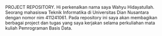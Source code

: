 PROJECT REPOSITORY. Hi perkenalkan nama saya Wahyu Hidayatullah. Seorang mahasiswa Teknik Informatika di Universitas Dian Nusantara dengan nomor nim 411241061. Pada repository ini saya akan membagikan berbagai project dan tugas yang saya kerjakan selama perkuliahan mata kuliah Pemrograman Basis Data.